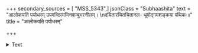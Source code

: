 +++
secondary_sources = [ "MSS_5343",]
jsonClass = "Subhaashita"
text = "आलोकयति पयोधरम् उपमन्दिरमभिनवाम्बुभरनीलम्।  \nदयितारचितचितानल- धूमोद्गमशङ्कया पथिकः॥"
title = "आलोकयति पयोधरम्"

+++

<details><summary>Text</summary>

आलोकयति पयोधरम् उपमन्दिरमभिनवाम्बुभरनीलम्।  
दयितारचितचितानल- धूमोद्गमशङ्कया पथिकः॥
</details>
